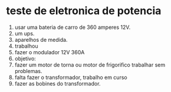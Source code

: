 # teste de eletronica de potencia
1. usar uma bateria de carro de 360 amperes 12V.
2. um ups.
3. aparelhos de medida.
4. trabalhou
5. fazer o modulador 12V 360A
6. objetivo:
7. fazer um motor de torna ou motor de frigorifico trabalhar sem problemas.
8. falta fazer o transformador, trabalho em curso
9. fazer as bobines do transformador.
